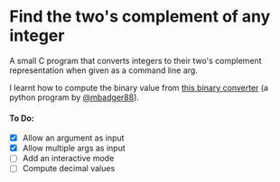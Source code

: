 # Find the two's complement of any integer

A small C program that converts integers to their two's complement representation when given as a command line arg.

I learnt how to compute the binary value from [this binary converter](https://github.com/mbadger88/BinaryToDecimalConverter) (a python program by [@mbadger88](https://github.com/mbadger88)).

#### To Do:
 - [X] Allow an argument as input
 - [X] Allow multiple args as input
 - [ ] Add an interactive mode
 - [ ] Compute decimal values
